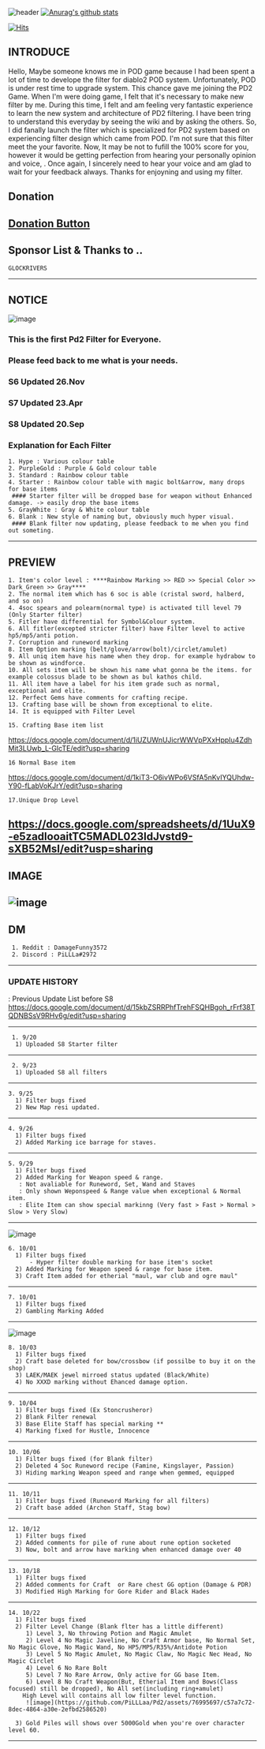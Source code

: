 
![header](https://capsule-render.vercel.app/api?type=Waving&color=gradient&text=%20PiLLLa'sPD2filter%20%20&height=300&fontSize=80)
[![Anurag's github stats](https://github-readme-stats.vercel.app/api?username=PiLLLaa&show_icons=true&theme=synthwave)](https://github.com/PiLLLaa/github-readme-stats)

[![Hits](https://hits.seeyoufarm.com/api/count/incr/badge.svg?url=https%3A%2F%2Fgithub.com%2FPiLLLaa%2Fhit-counter)](https://hits.seeyoufarm.com)
 
 ## INTRODUCE
   Hello, Maybe someone knows me in POD game because I had been spent a lot of time to develope the filter for diablo2 POD system. Unfortunately, POD is under rest time to upgrade system. This chance gave me joining the PD2 Game. When I'm were doing game, I felt that it's necessary to make new filter by me. During this time, I felt and am feeling very fantastic experience to learn the new system and architecture of PD2 filtering. I have been tring to understand this everyday by seeing the wiki and by asking the others. So, I did fanally launch the filter which is specialized for PD2 system based on experiencing filter design which came from POD. I'm not sure that this filter meet the your favorite. Now, It may be not to fufill the 100% score for you, however it would be getting perfection from hearing your personally opinion and voice, . Once again, I sincerely need to hear your voice and am glad to wait for your feedback always. Thanks for enjoyning and using my filter.
 
 ## Donation 

 ## [Donation Button](https://github.com/sponsors/PiLLLaa)

 ## Sponsor List & Thanks to ..
    GLOCKRIVERS

 ----------------------------------------------------------------------------------------------------------------------
 
 ## NOTICE
![image](https://user-images.githubusercontent.com/76995697/210166026-8e409369-9e72-4a38-a1eb-c6a4532b9af1.png)

 ### This is the first Pd2 Filter for Everyone. 
 ### Please feed back to me what is your needs.
 
 ### S6 Updated 26.Nov
 ### S7 Updated 23.Apr
 ### S8 Updated 20.Sep

 ### Explanation for Each Filter 
    1. Hype : Various colour table
    2. PurpleGold : Purple & Gold colour table
    3. Standard : Rainbow colour table
    4. Starter : Rainbow colour table with magic bolt&arrow, many drops for base items
     #### Starter filter will be dropped base for weapon without Enhanced damage. -> easily drop the base items
    5. GrayWhite : Gray & White colour table
    6. Blank : New style of naming but, obviously much hyper visual.
     #### Blank filter now updating, please feedback to me when you find out someting.
 ----------------------------------------------------------------------------------------------------------------------
 ## PREVIEW
    
    1. Item's color level : ****Rainbow Marking >> RED >> Special Color >> Dark_Green >> Gray****
    2. The normal item which has 6 soc is able (cristal sword, halberd, and so on)
    4. 4soc spears and polearm(normal type) is activated till level 79 (Only Starter filter)
    5. Fitler have differential for Symbol&Colour system. 
    6. All fitler(excepted stricter filter) have Filter level to active hp5/mp5/anti potion.
    7. Corruption and runeword marking
    8. Item Option marking (belt/glove/arrow(bolt)/circlet/amulet)
    9. All uniq item have his name when they drop. for example hydrabow to be shown as windforce.
    10. All sets item will be shown his name what gonna be the items. for example colossus blade to be shown as bul kathos child.
    11. All item have a label for his item grade such as normal, exceptional and elite.
    12. Perfect Gems have comments for crafting recipe.
    13. Crafting base will be shown from exceptional to elite.
    14. It is equipped with Filter Level 
           
    15. Crafting Base item list
  https://docs.google.com/document/d/1iUZUWnUJicrWWVpPXxHppIu4ZdhMit3LUwb_L-GIcTE/edit?usp=sharing
    


    16 Normal Base item
  https://docs.google.com/document/d/1kiT3-O6ivWPo6VSfA5nKvIYQUhdw-Y90-fLabVoKJrY/edit?usp=sharing
   
    17.Unique Drop Level
  https://docs.google.com/spreadsheets/d/1UuX9-e5zadlooaitTC5MADL023IdJvstd9-sXB52MsI/edit?usp=sharing
----------------------------------------------------------------------------------------------------------------------   
## IMAGE    
 ![image](https://user-images.githubusercontent.com/76995697/185507965-8546a887-d6c1-4b69-9acb-40fcfad1a71d.png)
----------------------------------------------------------------------------------------------------------------------
## DM 
     1. Reddit : DamageFunny3572
     2. Discord : PiLLLa#2972

----------------------------------------------------------------------------------------------------------------------
### UPDATE HISTORY
   : Previous Update List before S8
  https://docs.google.com/document/d/15kbZSRRPhfTrehFSQHBgoh_rFrf38TQDNBSsV9RHv6g/edit?usp=sharing

----------------------------------------------------------------------------------------------------------------------
     1. 9/20
      1) Uploaded S8 Starter filter
      
----------------------------------------------------------------------------------------------------------------------
     2. 9/23
      1) Uploaded S8 all filters
      
----------------------------------------------------------------------------------------------------------------------
    3. 9/25
      1) Filter bugs fixed
      2) New Map resi updated.
----------------------------------------------------------------------------------------------------------------------
    4. 9/26
      1) Filter bugs fixed
      2) Added Marking ice barrage for staves.
----------------------------------------------------------------------------------------------------------------------
    5. 9/29
      1) Filter bugs fixed
      2) Added Marking for Weapon speed & range.
       : Not avaliable for Runeword, Set, Wand and Staves
       : Only shown Weponspeed & Range value when exceptional & Normal item.
       : Elite Item can show special markinng (Very fast > Fast > Normal > Slow > Very Slow)

----------------------------------------------------------------------------------------------------------------------
![image](https://github.com/PiLLLaa/Pd2/assets/76995697/31c3ba6b-6c7a-4b46-a4ca-a702bc91b9e4)


    6. 10/01
      1) Filter bugs fixed
          - Hyper filter double marking for base item's socket
      2) Added Marking for Weapon speed & range for base item.
      3) Craft Item added for etherial "maul, war club and ogre maul"

----------------------------------------------------------------------------------------------------------------------

    7. 10/01
      1) Filter bugs fixed
      2) Gambling Marking Added

----------------------------------------------------------------------------------------------------------------------

![image](https://github.com/PiLLLaa/Pd2/assets/76995697/7b2668d8-b145-4463-a406-6e0d67fc0d0f)

    8. 10/03
      1) Filter bugs fixed
      2) Craft base deleted for bow/crossbow (if possilbe to buy it on the shop)
      3) LAEK/MAEK jewel mirroed status updated (Black/White)
      4) No XXXD marking without Ehanced damage option.

----------------------------------------------------------------------------------------------------------------------
    9. 10/04
      1) Filter bugs fixed (Ex Stoncrusheror)
      2) Blank Filter renewal
      3) Base Elite Staff has special marking **
      4) Marking fixed for Hustle, Innocence 

----------------------------------------------------------------------------------------------------------------------
    10. 10/06
      1) Filter bugs fixed (for Blank filter)
      2) Deleted 4 Soc Runeword recipe (Famine, Kingslayer, Passion)
      3) Hiding marking Weapon speed and range when gemmed, equipped

----------------------------------------------------------------------------------------------------------------------
    11. 10/11
      1) Filter bugs fixed (Runeword Marking for all filters)
      2) Craft base added (Archon Staff, Stag bow)

----------------------------------------------------------------------------------------------------------------------
    12. 10/12
      1) Filter bugs fixed
      2) Added comments for pile of rune about rune option socketed
      3) Now, bolt and arrow have marking when enhanced damage over 40

----------------------------------------------------------------------------------------------------------------------
    13. 10/18
      1) Filter bugs fixed
      2) Added comments for Craft  or Rare chest GG option (Damage & PDR) 
      3) Modified High Marking for Gore Rider and Black Hades

----------------------------------------------------------------------------------------------------------------------
    14. 10/22
      1) Filter bugs fixed
      2) Filter Level Change (Blank flter has a little different)
         1) Level 3, No throwing Potion and Magic Amulet
         2) Level 4 No Magic Javeline, No Craft Armor base, No Normal Set, No Magic Glove, No Magic Wand, No HP5/MP5/R35%/Antidote Potion
         3) Level 5 No Magic Amulet, No Magic Claw, No Magic Nec Head, No Magic Circlet
         4) Level 6 No Rare Bolt
         5) Level 7 No Rare Arrow, Only active for GG base Item.
         6) Level 8 No Craft Weapon(But, Etherial Item and Bows(Class focused) still be dropped), No All set(including ring+amulet)
        High Level will contains all low filter level function.
         ![image](https://github.com/PiLLLaa/Pd2/assets/76995697/c57a7c72-8dec-4864-a30e-2efbd2586520)
     
      3) Gold Piles will shows over 5000Gold when you're over character level 60.

----------------------------------------------------------------------------------------------------------------------
